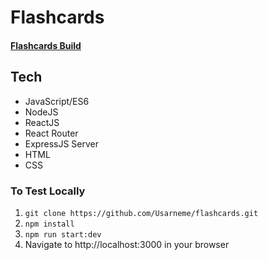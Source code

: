 # Flashcards

#### [Flashcards Build](https://usarneme-flashcards-heroku-24-2c5a0d3e6780.herokuapp.com/)

## Tech
* JavaScript/ES6
* NodeJS
* ReactJS
* React Router
* ExpressJS Server
* HTML
* CSS

### To Test Locally
1. `git clone https://github.com/Usarneme/flashcards.git`
2. `npm install`
3. `npm run start:dev`
4. Navigate to http://localhost:3000 in your browser
